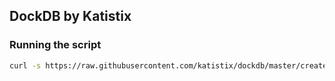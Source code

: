 ## DockDB by Katistix

### Running the script

```bash
curl -s https://raw.githubusercontent.com/katistix/dockdb/master/create.sh | bash
```
